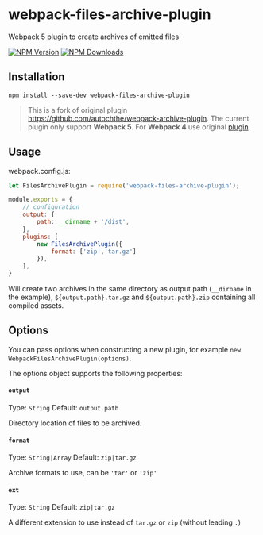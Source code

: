 # webpack-files-archive-plugin
Webpack 5 plugin to create archives of emitted files

[![NPM Version][npm-image]][npm-url]
[![NPM Downloads][downloads-image]][npm-url]

## Installation

`npm install --save-dev webpack-files-archive-plugin`

> This is a fork of original plugin https://github.com/autochthe/webpack-archive-plugin.
> The current plugin only support **Webpack 5**. For **Webpack 4** use original [plugin](https://www.npmjs.com/package/webpack-archive-plugin).

## Usage

webpack.config.js:

```js
let FilesArchivePlugin = require('webpack-files-archive-plugin');

module.exports = {
	// configuration
	output: {
		path: __dirname + '/dist',
	},
	plugins: [
		new FilesArchivePlugin({
			format: ['zip','tar.gz']
		}),
	],
}
```

Will create two archives in the same directory as output.path (`__dirname` in the example),
`${output.path}.tar.gz` and `${output.path}.zip` containing all compiled assets.

## Options

You can pass options when constructing a new plugin, for example `new WebpackFilesArchivePlugin(options)`.

The options object supports the following properties:

#### `output`
 
Type: `String`
Default: `output.path`

Directory location of files to be archived.

#### `format`

Type: `String|Array`
Default: `zip|tar.gz`

Archive formats to use, can be `'tar'` or `'zip'`

#### `ext`

Type: `String`
Default: `zip|tar.gz`

A different extension to use instead of `tar.gz` or `zip` (without leading `.`)



[npm-image]: https://img.shields.io/npm/v/webpack-files-archive-plugin.svg
[npm-url]: https://npmjs.org/package/webpack-files-archive-plugin
[downloads-image]: https://img.shields.io/npm/dm/webpack-files-archive-plugin.svg
